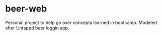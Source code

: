# beer-web

Personal project to help go over concepts learned in bootcamp. Modeled after Untappd beer loggin app.
